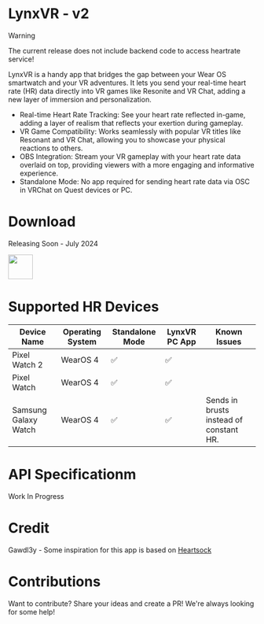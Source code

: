 
# LynxVR - v2

> [!WARNING]  
> The current release does not include backend code to access heartrate service!

LynxVR is a handy app that bridges the gap between your Wear OS smartwatch and your VR adventures. It lets you send your real-time heart rate (HR) data directly into VR games like Resonite and VR Chat, adding a new layer of immersion and personalization.

- Real-time Heart Rate Tracking: See your heart rate reflected in-game, adding a layer of realism that reflects your exertion during gameplay.
- VR Game Compatibility: Works seamlessly with popular VR titles like Resonant and VR Chat, allowing you to showcase your physical reactions to others.
- OBS Integration: Stream your VR gameplay with your heart rate data overlaid on top, providing viewers with a more engaging and informative experience.
- Standalone Mode: No app required for sending heart rate data via OSC in VRChat on Quest devices or PC.

# Download
Releasing Soon - July 2024

<img src="https://upload.wikimedia.org/wikipedia/commons/thumb/7/78/Google_Play_Store_badge_EN.svg/2560px-Google_Play_Store_badge_EN.svg.png" height="50">

# Supported HR Devices
| Device Name           | Operating System | Standalone Mode | LynxVR PC App | Known Issues |
|-----------------------|------------------|-----------------|---------------| ------------- |
| Pixel Watch 2          | WearOS 4         | ✅               | ✅             | |
| Pixel Watch            | WearOS 4         | ✅               | ✅             | |
| Samsung Galaxy Watch   | WearOS 4         | ✅               | ✅             | Sends in brusts instead of constant HR. |

# API Specificationm 
Work In Progress

# Credit 
Gawdl3y - Some inspiration for this app is based on [Heartsock](https://github.com/Gawdl3y/heartsock-app) 

# Contributions
Want to contribute? Share your ideas and create a PR! We're always looking for some help!
